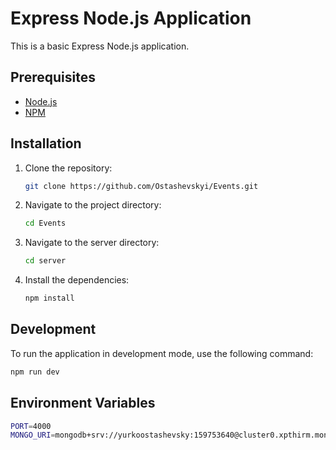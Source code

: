 # Express Node.js Application

This is a basic Express Node.js application.

## Prerequisites

- [Node.js](https://nodejs.org/)
- [NPM](https://www.npmjs.com/)

## Installation

1. Clone the repository:

    ```bash
    git clone https://github.com/Ostashevskyi/Events.git
    ```

2. Navigate to the project directory:

    ```bash
    cd Events
    ```

3. Navigate to the server directory:

   ```bash
   cd server
   ```

4. Install the dependencies:

    ```bash
    npm install
    ```

## Development

To run the application in development mode, use the following command:

```bash
npm run dev
```

## Environment Variables

```bash
PORT=4000
MONGO_URI=mongodb+srv://yurkoostashevsky:159753640@cluster0.xpthirm.mongodb.net/?retryWrites=true&w=majority&appName=Cluster0
```
